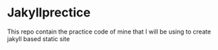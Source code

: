 # Jakyllprectice
This repo contain the practice code of mine that I will be using to create jakyll based static site
